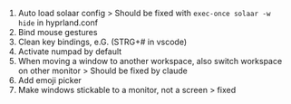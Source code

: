 1. Auto load solaar config > Should be fixed with `exec-once solaar -w hide` in hyprland.conf
2. Bind mouse gestures
3. Clean key bindings, e.G. (STRG+# in vscode)
4. Activate numpad by default
5. When moving a window to another workspace, also switch workspace on other monitor > Should be fixed by claude
6. Add emoji picker
7. Make windows stickable to a monitor, not a screen > fixed
